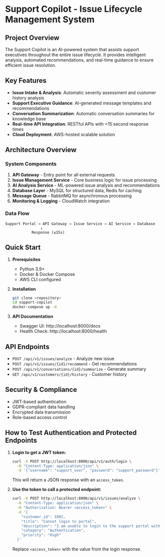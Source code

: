 # Support Copilot - Issue Lifecycle Management System

## Project Overview

The Support Copilot is an AI-powered system that assists support executives throughout the entire issue lifecycle. It provides intelligent analysis, automated recommendations, and real-time guidance to ensure efficient issue resolution.

## Key Features

- **Issue Intake & Analysis**: Automatic severity assessment and customer history analysis
- **Support Executive Guidance**: AI-generated message templates and recommendations
- **Conversation Summarization**: Automatic conversation summaries for knowledge base
- **Real-time API Integration**: RESTful APIs with <15 second response times
- **Cloud Deployment**: AWS-hosted scalable solution

## Architecture Overview

### System Components

1. **API Gateway** - Entry point for all external requests
2. **Issue Management Service** - Core business logic for issue processing
3. **AI Analysis Service** - ML-powered issue analysis and recommendations
4. **Database Layer** - MySQL for structured data, Redis for caching
5. **Message Queue** - RabbitMQ for asynchronous processing
6. **Monitoring & Logging** - CloudWatch integration

### Data Flow

```
Support Portal → API Gateway → Issue Service → AI Service → Database
                ↓
            Response (≤15s)
```

## Quick Start

1. **Prerequisites**
   - Python 3.9+
   - Docker & Docker Compose
   - AWS CLI configured

2. **Installation**
   ```bash
   git clone <repository>
   cd support-copilot
   docker-compose up -d
   ```

3. **API Documentation**
   - Swagger UI: http://localhost:8000/docs
   - Health Check: http://localhost:8000/health

## API Endpoints

- `POST /api/v1/issues/analyze` - Analyze new issue
- `POST /api/v1/issues/{id}/recommend` - Get recommendations
- `POST /api/v1/conversations/{id}/summarize` - Generate summary
- `GET /api/v1/customers/{id}/history` - Customer history

## Security & Compliance

- JWT-based authentication
- GDPR-compliant data handling
- Encrypted data transmission
- Role-based access control 

## How to Test Authentication and Protected Endpoints

1. **Login to get a JWT token:**
   ```bash
   curl -X POST http://localhost:8000/api/v1/auth/login \
     -H "Content-Type: application/json" \
     -d '{"username": "support_user", "password": "support_password"}'
   ```
   This will return a JSON response with an `access_token`.

2. **Use the token to call a protected endpoint:**
   ```bash
   curl -X POST http://localhost:8000/api/v1/issues/analyze \
     -H "Content-Type: application/json" \
     -H "Authorization: Bearer <access_token>" \
     -d '{
       "customer_id": 1001,
       "title": "Cannot login to portal",
       "description": "I am unable to login to the support portal with my credentials. It says invalid password.",
       "category": "Authentication",
       "priority": "High"
     }'
   ```
   Replace `<access_token>` with the value from the login response. 